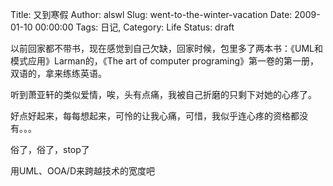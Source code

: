 Title: 又到寒假
Author: alswl
Slug: went-to-the-winter-vacation
Date: 2009-01-10 00:00:00
Tags: 日记, 
Category: Life
Status: draft

以前回家都不带书，现在感觉到自己欠缺，回家时候，包里多了两本书：《UML和模式应用》Larman的，《The art of computer
programing》第一卷的第一册，双语的，拿来练练英语。

听到萧亚轩的类似爱情，唉，头有点痛，我被自己折磨的只剩下对她的心疼了。

好点好起来，每每想起来，可怜的让我心痛，可惜，我似乎连心疼的资格都没有。。。

俗了，俗了，stop了

用UML、OOA/D来跨越技术的宽度吧

